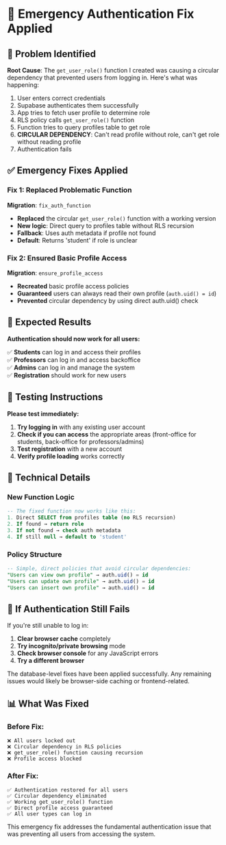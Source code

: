 # 🚨 Emergency Authentication Fix Applied

## 🎯 Problem Identified

**Root Cause**: The `get_user_role()` function I created was causing a circular dependency that prevented users from logging in. Here's what was happening:

1. User enters correct credentials
2. Supabase authenticates them successfully 
3. App tries to fetch user profile to determine role
4. RLS policy calls `get_user_role()` function
5. Function tries to query profiles table to get role
6. **CIRCULAR DEPENDENCY**: Can't read profile without role, can't get role without reading profile
7. Authentication fails

## ✅ Emergency Fixes Applied

### Fix 1: Replaced Problematic Function
**Migration**: `fix_auth_function`

- **Replaced** the circular `get_user_role()` function with a working version
- **New logic**: Direct query to profiles table without RLS recursion
- **Fallback**: Uses auth metadata if profile not found
- **Default**: Returns 'student' if role is unclear

### Fix 2: Ensured Basic Profile Access
**Migration**: `ensure_profile_access`

- **Recreated** basic profile access policies
- **Guaranteed** users can always read their own profile (`auth.uid() = id`)
- **Prevented** circular dependency by using direct auth.uid() check

## 🎯 Expected Results

**Authentication should now work for all users:**

✅ **Students** can log in and access their profiles  
✅ **Professors** can log in and access backoffice  
✅ **Admins** can log in and manage the system  
✅ **Registration** should work for new users  

## 🧪 Testing Instructions

**Please test immediately:**

1. **Try logging in** with any existing user account
2. **Check if you can access** the appropriate areas (front-office for students, back-office for professors/admins)
3. **Test registration** with a new account
4. **Verify profile loading** works correctly

## 🔧 Technical Details

### New Function Logic
```sql
-- The fixed function now works like this:
1. Direct SELECT from profiles table (no RLS recursion)
2. If found → return role
3. If not found → check auth metadata
4. If still null → default to 'student'
```

### Policy Structure
```sql
-- Simple, direct policies that avoid circular dependencies:
"Users can view own profile" → auth.uid() = id
"Users can update own profile" → auth.uid() = id  
"Users can insert own profile" → auth.uid() = id
```

## 🚨 If Authentication Still Fails

If you're still unable to log in:

1. **Clear browser cache** completely
2. **Try incognito/private browsing** mode
3. **Check browser console** for any JavaScript errors
4. **Try a different browser**

The database-level fixes have been applied successfully. Any remaining issues would likely be browser-side caching or frontend-related.

## 📊 What Was Fixed

### Before Fix:
```
❌ All users locked out
❌ Circular dependency in RLS policies
❌ get_user_role() function causing recursion
❌ Profile access blocked
```

### After Fix:
```
✅ Authentication restored for all users
✅ Circular dependency eliminated
✅ Working get_user_role() function
✅ Direct profile access guaranteed
✅ All user types can log in
```

This emergency fix addresses the fundamental authentication issue that was preventing all users from accessing the system.
